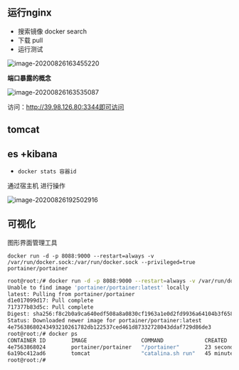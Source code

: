 ## 运行nginx

+ 搜索镜像 docker search
+ 下载 pull
+ 运行测试

![image-20200826163455220](https://cdn.jsdelivr.net/gh/yanzhenxing123/blogImg@master/typora202008/26/163455-883952.png)

**端口暴露的概念**

![image-20200826163535087](https://cdn.jsdelivr.net/gh/yanzhenxing123/blogImg@master/typora202008/26/163535-832168.png)

访问：http://39.98.126.80:3344即可访问

## tomcat







## es +kibana

+ `docker stats 容器id`



通过宿主机 进行操作

![image-20200826192502916](https://cdn.jsdelivr.net/gh/yanzhenxing123/blogImg@master/typora202008/26/192503-360050.png)

## 可视化

图形界面管理工具

`docker run -d -p 8088:9000 --restart=always -v /var/run/docker.sock:/var/run/docker.sock --privileged=true portainer/portainer`

```bash
root@root:/# docker run -d -p 8088:9000 --restart=always -v /var/run/docker.sock:/var/run/docker.sock --privileged=true portainer/portainer
Unable to find image 'portainer/portainer:latest' locally
latest: Pulling from portainer/portainer
d1e017099d17: Pull complete 
717377b83d5c: Pull complete 
Digest: sha256:f8c2b0a9ca640edf508a8a0830cf1963a1e0d2fd9936a64104b3f658e120b868
Status: Downloaded newer image for portainer/portainer:latest
4e75638680243493210261782db122537ced461d87332728043ddaf729d86de3
root@root:/# docker ps
CONTAINER ID        IMAGE                 COMMAND             CREATED             STATUS              PORTS                    NAMES
4e7563868024        portainer/portainer   "/portainer"        23 seconds ago      Up 21 seconds       0.0.0.0:8088->9000/tcp   gallant_williamson
6a19bc412ad6        tomcat                "catalina.sh run"   45 minutes ago      Up 45 minutes       0.0.0.0:3355->8080/tcp   tomcat01
root@root:/# 

```

